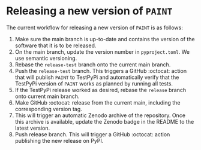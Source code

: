 # Releasing a new version of `PAINT`

The current workflow for releasing a new version of `PAINT` is as follows:
1. Make sure the main branch is up-to-date and contains the version of the software that it is to be released.
2. On the main branch, update the version number in `pyproject.toml`. We use semantic versioning.
3. Rebase the ``release-test`` branch onto the current main branch.
4. Push the ``release-test`` branch. This triggers a GitHub :octocat: action that will publish `PAINT` to TestPyPi and
automatically verify that the TestPyPi version of ``PAINT`` works as planned by running all tests.
5. If the TestPyPi release worked as desired, rebase the ``release`` branch onto current main branch.
6. Make GitHub :octocat: release from the current main, including the corresponding version tag.
7. This will trigger an automatic Zenodo archive of the repository. Once this archive is available, update the Zenodo badge in the README to the latest version.
8. Push release branch. This will trigger a GitHub :octocat: action publishing the new release on PyPI.
